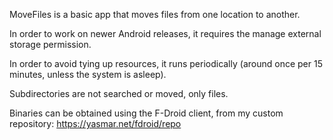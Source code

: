 MoveFiles is a basic app that moves files from one location to another.

In order to work on newer Android releases, it requires the manage
external storage permission.

In order to avoid tying up resources, it runs periodically (around
once per 15 minutes, unless the system is asleep).

Subdirectories are not searched or moved, only files.

Binaries can be obtained using the F-Droid client, from my custom repository:
https://yasmar.net/fdroid/repo
